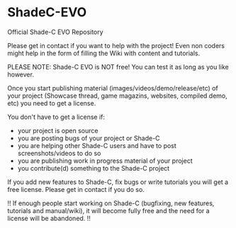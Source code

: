 ShadeC-EVO
==========

Official Shade-C EVO Repository

Please get in contact if you want to help with the project! Even non coders might help in the form of filling the Wiki with content and tutorials.


PLEASE NOTE:
Shade-C EVO is NOT free!
You can test it as long as you like however.

Once you start publishing material (images/videos/demo/release/etc) of your project (Showcase thread, game magazins, websites, compiled demo, etc) you need to get a license.

You don't have to get a license if:
- your project is open source
- you are posting bugs of your project or Shade-C
- you are helping other Shade-C users and have to post screenshots/videos to do so
- you are publishing work in progress material of your project
- you contribute(d) something to the Shade-C project

If you add new features to Shade-C, fix bugs or write tutorials you will get a free license. Please get in contact if you do so.

!! If enough people start working on Shade-C (bugfixing, new features, tutorials and manual/wiki), it will become fully free and the need for a license will be abandoned. !!
